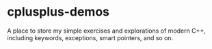 # cplusplus-demos
A place to store my simple exercises and explorations of modern C++, including keywords, exceptions, smart pointers, and so on.
